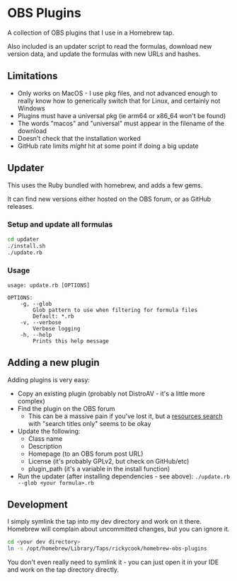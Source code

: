 # OBS Plugins
A collection of OBS plugins that I use in a Homebrew tap.

Also included is an updater script to read the formulas, download new version data,
and update the formulas with new URLs and hashes.

## Limitations

- Only works on MacOS - I use pkg files, and not advanced enough to really know how to generically switch that for Linux, and certainly not Windows
- Plugins must have a universal pkg (ie arm64 or x86_64 won't be found)
- The words "macos" and "universal" must appear in the filename of the download
- Doesn't check that the installation worked
- GitHub rate limits _might_ hit at some point if doing a big update

## Updater
This uses the Ruby bundled with homebrew, and adds a few gems.

It can find new versions either hosted on the OBS forum, or as GitHub releases.

### Setup and update all formulas

```bash
cd updater
./install.sh
./update.rb
```

### Usage

```
usage: update.rb [OPTIONS]

OPTIONS:
    -g, --glob
        Glob pattern to use when filtering for formula files
        Default: *.rb
    -v, --verbose
        Verbose logging
    -h, --help
        Prints this help message
```

## Adding a new plugin

Adding plugins is very easy:

- Copy an existing plugin (probably not DistroAV - it's a little more complex)
- Find the plugin on the OBS forum
  - This can be a massive pain if you've lost it, but a [resources search](https://obsproject.com/forum/search/?type=resource&c[categories][0]=6&c[title_only]=1) with "search titles only" seems to be okay
- Update the following:
  - Class name
  - Description
  - Homepage (to an OBS forum post URL)
  - License (it's probably GPLv2, but check on GitHub/etc)
  - plugin_path (it's a variable in the install function)
- Run the updater (after installing dependencies - see above): `./update.rb --glob <your formula>.rb`

## Development

I simply symlink the tap into my dev directory and work on it there. Homebrew
will complain about uncommitted changes, but you can ignore it.

```bash
cd <your dev directory>
ln -s /opt/homebrew/Library/Taps/rickycook/homebrew-obs-plugins
```

You don't even really need to symlink it - you can just open it in your IDE and
work on the tap directory directly.
